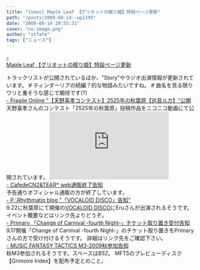 ```yaml
---
title: "[news] Maple Leaf 【グリオットの眠り姫】特設ページ更新"
path: "/posts/2009-09-14--wp1195"
date: "2009-09-14 20:55:31"
cover: "no-image.png"
author: "stfate"
tags: ["ニュース"]
---
```


<style type="text/css">
<!--
p {white-space: pre-wrap};
-->
</style>

<a class="topics" href="http://www.team-e.co.jp/sp/griotte/" target="_blank">- Maple Leaf 【グリオットの眠り姫】特設ページ更新</a>
<div class="news">トラックリストが公開されているほか、"Story"やラジオ出演情報が更新されています。
# ティンダーリアの続編？的な物語みたいですね。
# 曲名を見る限りワリと重そうな感じで期待です(?)</div>
<a class="topics" href="http://www.shinsekai.co.uk/fragile/" target="_blank">- Fragile Online "【天野喜孝コンテスト】2525年の秋葉原【巡音ルカ】"公開</a>
<div class="news">天野喜孝さんのコンテスト「2525年の秋葉原」投稿作品をニコニコ動画にて公開されています。
<iframe width="312" height="176" src="http://ext.nicovideo.jp/thumb/sm8224103" scrolling="no" style="border:solid 1px #CCC;" frameborder="0"><a href="http://www.nicovideo.jp/watch/sm8224103">【ニコニコ動画】【天野喜孝コンテスト】2525年の秋葉原【巡音ルカ】</a></iframe></div>
<a class="topics" href="http://homepage2.nifty.com/cn2/" target="_blank">- CafedeCN2&TEAR* web通販終了告知</a>
<div class="news">予告通りオフィシャル通販の方が終了しています。</div>
<a class="topics" href="http://prq.blog44.fc2.com/" target="_blank">- P∴Rhythmatiq blog "「VOCALOID DISCO」告知"</a>
<div class="news">9.22に秋葉原にて開催の<a href="http://club-mogra.jp/2009/09/22/15/" target="_blank">VOCALOID DISCO</a>にEruさんが出演されるそうです。
イベント概要などはリンク先よりどうぞ。</div>
<a class="topics" href="http://primary-yuiko.com/" target="_blank">- Primary 「Change of Carnival -fourth Night-」チケット取り置き受付告知</a>
<div class="news">9.17開催「Change of Carnival -fourth Night-」のチケット取り置きをPrimaryさんの方で受け付けるそうです。
詳細はリンク先をご確認下さい。</div>
<a class="topics" href="http://mft.exdeath.info/" target="_blank">- MUSiC FANTASY TACTICS M3-2009秋参加告知</a>
<div class="news">秋M3参加されるそうです。スペースは<em>B52</em>。
MFT5のプレビューディスク【Grimoire Index】を配布予定とのこと。</div>
